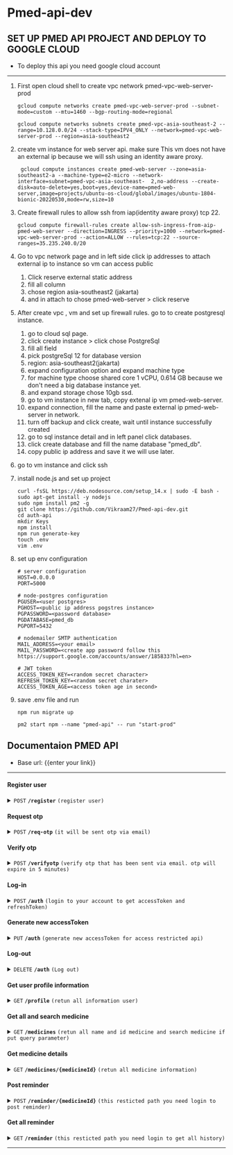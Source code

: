# Pmed-api-dev
## SET UP PMED API PROJECT AND DEPLOY TO GOOGLE CLOUD

- To deploy this api you need google cloud account
------------------------------------------------------------------------------------------
1. First open cloud shell to create vpc network pmed-vpc-web-server-prod

   ```shell
   gcloud compute networks create pmed-vpc-web-server-prod --subnet-mode=custom --mtu=1460 --bgp-routing-mode=regional
   ```
   ```shell
   gcloud compute networks subnets create pmed-vpc-asia-southeast-2 --range=10.128.0.0/24 --stack-type=IPV4_ONLY --network=pmed-vpc-web-server-prod --region=asia-southeast2
   ```
2. create vm instance for web server api. make sure This vm does not have an external ip because we will ssh using an identity aware proxy.
    ```shell
     gcloud compute instances create pmed-web-server --zone=asia-southeast2-a --machine-type=e2-micro --network-interface=subnet=pmed-vpc-asia-southeast-  2,no-address --create-disk=auto-delete=yes,boot=yes,device-name=pmed-web-server,image=projects/ubuntu-os-cloud/global/images/ubuntu-1804-bionic-20220530,mode=rw,size=10
     ```
3. Create firewall rules to allow ssh from iap(identity aware proxy) tcp 22.

   ```shell
   gcloud compute firewall-rules create allow-ssh-ingress-from-aip-pmed-web-server --direction=INGRESS --priority=1000 --network=pmed-vpc-web-server-prod --action=ALLOW --rules=tcp:22 --source-ranges=35.235.240.0/20
   ```
4. Go to vpc network page and in left side click ip addresses to attach external ip to instance so vm can access public
   1. Click reserve external static address
   2. fill all column
   3. chose region asia-southeast2 (jakarta)
   4. and in attach to chose pmed-web-server > click reserve
5. After create vpc , vm and set up firewall rules. go to to create postgresql instance.
   1. go to cloud sql page.
   2. click create instance > click chose PostgreSql
   3. fill all field
   4. pick postgreSql 12 for database version
   5. region: asia-southeast2(jakarta)
   6. expand configuration option and expand machine type
   7. for machine type choose shared core 1 vCPU, 0.614 GB because we don't need a big database instance yet.
   8. and expand storage chose 10gb ssd.
   9. go to vm instance in new tab, copy extenal ip vm pmed-web-server.
   10. expand connection, fill the name and paste external ip pmed-web-server in network.
   11. turn off backup and click create, wait until instance successfully created
   12. go to sql instance detail and in left panel click databases.
   13. click create database and fill the name database "pmed_db".
   14. copy public ip address and save it we will use later.
6. go to vm instance and click ssh
7. install node.js and set up project
   ```shell
   curl -fsSL https://deb.nodesource.com/setup_14.x | sudo -E bash -
   sudo apt-get install -y nodejs
   sudo npm install pm2 -g
   git clone https://github.com/Vikraam27/Pmed-api-dev.git
   cd auth-api
   mkdir Keys
   npm install
   npm run generate-key
   touch .env
   vim .env
8. set up env configuration
   ```shell
   # server configuration
   HOST=0.0.0.0
   PORT=5000

   # node-postgres configuration
   PGUSER=<user postgres>
   PGHOST=<public ip address pogstres instance>
   PGPASSWORD=<password database>
   PGDATABASE=pmed_db
   PGPORT=5432

   # nodemailer SMTP authentication
   MAIL_ADDRESS=<your email>
   MAIL_PASSWORD=<create app password follow this https://support.google.com/accounts/answer/185833?hl=en>

   # JWT token
   ACCESS_TOKEN_KEY=<random secret character>
   REFRESH_TOKEN_KEY=<random secret charater>
   ACCESS_TOKEN_AGE=<access token age in second>
   ```
9. save .env file and run
   ```shell
   npm run migrate up
   
   pm2 start npm --name "pmed-api" -- run "start-prod"
   ```
## Documentaion PMED API

- Base url: {{enter your link}}

------------------------------------------------------------------------------------------

#### Register user

<details>
 <summary><code>POST</code> <code><b>/register</b></code> <code>(register user)</code></summary>

##### Body

> | name      |  is required     | data type               | description                                                           |
> |-----------|-----------|-------------------------|-----------------------------------------------------------------------|
> | username      |  true | string   | must be unique  |
> | fullname      |  true | string   | N/A  |
> | email         |  true | string   | must be unique  |
> | age           |  true | number   | N/A  |
> | gender        |  true | string   | N/A  |
> | password      |  true | string   | N/A  |


##### Status code

> | http code     |  description                                                        |
> |---------------|---------------------------------------------------------------------|
> | `201`         | `user successfully created`                                         |
> | `400`         | `it cause body not contain needed property or not meet data type`   |
> | `500`         | `server error`                                                      |

##### Example response
```JSON
{
 "status": "success",
 "message": "successfully registered user, please verify email to log in",
 "data": {
    "userId": "user-123",
    "token": "ecrytped data",
  },
},
```

##### Example Fetch javasript

```javascript
  const request = await fetch(`${BASEURL}/register`, {
        headers: {
          Accept: 'application/json, text/plain, */*',
          'Content-Type': 'application/json',
        },
        method: 'POST',
        body: JSON.stringify({
          username,
          fullname,
          email,
          age,
          gender,
          password,
        }),
      });

  return request.json();
```

</details>

#### Request otp

<details>
 <summary><code>POST</code> <code><b>/req-otp</b></code> <code>(it will be sent otp via email)</code></summary>

##### Body

> | name      |  is required     | data type               | description                                                    |
> |-----------|-----------|-------------------------|-----------------------------------------------------------------------|
> | token      |  true | string   | you will get this token when you register and login if email not verified  |


##### Status code

> | http code     |  description                                                        |
> |---------------|---------------------------------------------------------------------|
> | `200`         | `successfully send otp to xxxx@gmail.com`                                                      |
> | `400`         | `it cause body not contain needed property or not meet data type`   |
> | `500`         | `server error`                                                                     |

##### Example response
```JSON
{
 "status": "success",
 "message": "successfully send otp to xxxx@gmail.com",
},
```

##### Example Fetch javasript

```javascript
  const request = await fetch(`${BASEURL}/req-otp`, {
        headers: {
          Accept: 'application/json, text/plain, */*',
          'Content-Type': 'application/json',
        },
        method: 'POST',
        body: JSON.stringify({
          token,
        }),
      });

  return request.json();
```
</details>

#### Verify otp

<details>
 <summary><code>POST</code> <code><b>/verifyotp</b></code> <code>(verify otp that has been sent via email. otp will expire in 5 minutes)</code></summary>

##### Body

> | name      |  is required     | data type               | description                                                    |
> |-----------|-----------|-------------------------|-----------------------------------------------------------------------|
> | token      |  true | string   | you will get this token when you register and login if email not verified  |
> | otp      |  true | number   | put otp from your email  |


##### Status code

> | http code     |  description                                                        |
> |---------------|---------------------------------------------------------------------|
> | `200`         | `successfully verified email`                                     |
> | `400`         | `it cause body not contain needed property or not meet data type or otp expired`   |
> | `500`         | `server error`                                                      |

##### Example response
```JSON
{
 "status": "success",
 "message": "successfully verified email",
},
```

##### Example Fetch javasript

```javascript
  const request = await fetch(`${BASEURL}/verifyotp`, {
        headers: {
          Accept: 'application/json, text/plain, */*',
          'Content-Type': 'application/json',
        },
        method: 'POST',
        body: JSON.stringify({
          token,
          otp,
        }),
      });

  return request.json();
```
</details>

#### Log-in

<details>
 <summary><code>POST</code> <code><b>/auth</b></code> <code>(login to your account to get accessToken and refreshToken)</code></summary>

##### Body

> | name      |  is required     | data type               | description                                                    |
> |-----------|-----------|-------------------------|-----------------------------------------------------------------------|
> | email      |  true | string   | N/A  |
> | password   |  true | string   | N/A  |


##### Status code

> | http code     |  description                                                        |
> |---------------|---------------------------------------------------------------------|
> | `201`         | `Successfully log-in`                                     |
> | `400`         | `it cause body not contain needed property or not meet data type or your email not verified`   |
> | `500`         | `server error`                                                      |

##### Example response
```JSON
{
 "status": "success",
 "message": "Successfully log-in",
 "data": {
        "accessToken": "this token is used to access private api path and this token will be expired in 10 second",
        "refreshToken": "this token is use to genereate new accessToken if accessToken expired",
    },
},
```

##### Example Fetch javasript

```javascript
  const request = await fetch(`${BASEURL}/auth`, {
        headers: {
          Accept: 'application/json, text/plain, */*',
          'Content-Type': 'application/json',
        },
        method: 'POST',
        body: JSON.stringify({
          email,
          password,
        }),
      });

  return request.json();
```
</details>

#### Generate new accessToken

<details>
 <summary><code>PUT</code> <code><b>/auth</b></code> <code>(generate new accessToken for access restricted api)</code></summary>

##### Body

> | name      |  is required     | data type               | description                                                    |
> |-----------|-----------|-------------------------|-----------------------------------------------------------------------|
> | refreshToken      |  true | string   | N/A  |


##### Status code

> | http code     |  description                                                        |
> |---------------|---------------------------------------------------------------------|
> | `200`         | `successfully update the token`                                     |
> | `400`         | `it cause body not contain needed property or not meet data type`   |
> | `404`         | `it because user has logged out`   |
> | `500`         | `server error`                                                      |

##### Example response
```JSON
{
 "status": "success",
 "message": "successfully update the token",
 "data": {
        "accessToken": "this token is used to access private api path and this token will be expired in 10 second",
    },
},
```

##### Example Fetch javasript

```javascript
  const request = await fetch(`${BASEURL}/auth`, {
        headers: {
          Accept: 'application/json, text/plain, */*',
          'Content-Type': 'application/json',
        },
        method: 'PUT',
        body: JSON.stringify({
          refreshToken
        }),
      });

  return request.json();
```
</details>

#### Log-out

<details>
 <summary><code>DELETE</code> <code><b>/auth</b></code> <code>(Log out)</code></summary>

##### Body

> | name      |  is required     | data type               | description                                                    |
> |-----------|-----------|-------------------------|-----------------------------------------------------------------------|
> | refreshToken      |  true | string   | N/A  |


##### Status code

> | http code     |  description                                                        |
> |---------------|---------------------------------------------------------------------|
> | `200`         | `successfully deleted refresh token`                                     |
> | `400`         | `it cause body not contain needed property or not meet data type`   |
> | `404`         | `it because user has logged out`   |
> | `500`         | `server error`                                                      |

##### Example response
```JSON
{
 "status": "success",
 "message": "successfully deleted refresh token",
},
```

##### Example Fetch javasript

```javascript
  const request = await fetch(`${BASEURL}/auth`, {
        headers: {
          Accept: 'application/json, text/plain, */*',
          'Content-Type': 'application/json',
        },
        method: 'DELETE',
        body: JSON.stringify({
          refreshToken
        }),
      });

  return request.json();
```
</details>

#### Get user profile information

<details>
 <summary><code>GET</code> <code><b>/profile</b></code> <code>(retun all information user)</code></summary>

##### Authorization

> Bearer Token

##### Body

> None

##### Status code

> | http code     |  description                                                        |
> |---------------|---------------------------------------------------------------------|
> | `200`         | `successfully get all user information`                             |
> | `401`         | `not attach Barrer token in authorization`                          |
> | `403`         | `accessToken expired`                                               |
> | `500`         | `server error`                                                      |

##### Example response
```JSON
{
 "status": "success",
 "message": "successfully get user information",
 "data": {
     "profile":{
        "email": "user@gmail.com",
        "username": "username",
        "fullname": "My full name",
        "gender": "male",
        "age": "30",
        "createdAt": "2022-05-24T14:36:28.344Z",
    },
 }
},
```

##### Example Fetch javasript

```javascript
  const request = await fetch(`${BASEURL}/profile`, {
        headers: {
          Authorization: `Bearer ${accessToken}`
        },
        method: 'GET',
      });

  return request.json();
```
</details>


#### Get all and search medicine

<details>
 <summary><code>GET</code> <code><b>/medicines</b></code> <code>(retun all name and id medicine and search medicine if put query parameter)</code></summary>

##### parameter

> | name      |  is required     | data type               | description                                                    |
> |-----------|-----------|-------------------------|-----------------------------------------------------------------------|
> | q      |  false | string   | search query  |

##### Body

> None

##### Status code

> | http code     |  description                                                        |
> |---------------|---------------------------------------------------------------------|
> | `200`         | `successfully get all medicine`                                |
> | `500`         | `server error`                                                      |

##### Example response
```JSON
{
 "status": "success",
 "data": {
     "medicines": [
         {
             "id": "medicine-123",
             "name": "obat abc"
         },
         ...
     ],
 }
},
```

##### Example Fetch javasript

```javascript
  const request = await fetch(`${BASEURL}/medicines`, {
        method: 'GET',
      });

  return request.json();
```
</details>

#### Get medicine details

<details>
 <summary><code>GET</code> <code><b>/medicines/{medicineId}</b></code> <code>(retun all medicine information)</code></summary>


##### Body

> None

##### Status code

> | http code     |  description                                                        |
> |---------------|---------------------------------------------------------------------|
> | `200`         | `successfully get medicine details`                                |
> | `404`         | `medicine id not found`                                |
> | `500`         | `server error`                                                      |

##### Example response
```JSON
{
 "status": "success",
 "data": {
     "medicines": [
         {
             "id": "medicine-123",
             "nama": "obat abc",
             "pengunaan": "....",
             "cara_kerja": "............",
             "efek_samping": "............",
             "pemakaian_obat": "............",
             "dosis": "............",
             "interaksi": "............",
         },
     ],
 }
},
```

##### Example Fetch javasript

```javascript
  const request = await fetch(`${BASEURL}/medicines/medicine-123`, {
        method: 'GET',
      });

  return request.json();
```
</details>

#### Post reminder

<details>
 <summary><code>POST</code> <code><b>/reminder/{medicineId}</b></code> <code>(this resticted path you need login to post reminder)</code></summary>

##### Authorization

> Bearer Token

##### Body

> | name      |  is required     | data type               | description                                                    |
> |-----------|-----------|-------------------------|-----------------------------------------------------------------------|
> | startAt      |  true | string   | N/A  |
> | endAt      |  true | string   | N/A  |
> | reminderTime      |  false | array   | N/A  |
> | time      |  true | string   | N/A  |


##### Status code

> | http code     |  description                                                        |
> |---------------|---------------------------------------------------------------------|
> | `201`         | `successfully add reminder`                             |
> | `401`         | `not attach Barrer token in authorization`                          |
> | `403`         | `accessToken expired`                                               |
> | `404`         | `medicine id not found`                                |
> | `500`         | `server error`                                                      |

##### Example response
```JSON
{
 "status": "success",
 "message": "successfully add reminder",
},
```

##### Example Fetch javasript

```javascript
  const request = await fetch(`${BASEURL}/reminder/medicine-xxx`, {
        headers: {
          Authorization: `Bearer ${accessToken}`,
        },
        method: 'POST',
        body: JSON.stringify({
          startAt: "string date",
          endAt: "string date",
          reminderTime: [
            {
              time: "18.00",
            },
             {
              time: "21.00",
            }
          ]
        }),
      });

  return request.json();
```
</details>

#### Get all reminder

<details>
 <summary><code>GET</code> <code><b>/reminder</b></code> <code>(this resticted path you need login to get all history)</code></summary>

##### Authorization

> Bearer Token

##### Body

> None

##### Status code

> | http code     |  description                                                        |
> |---------------|---------------------------------------------------------------------|
> | `200`         | `successfully get all reminder`                             |
> | `401`         | `not attach Barrer token in authorization`                          |
> | `403`         | `accessToken expired`                                               |
> | `500`         | `server error`                                                      |

##### Example response
```JSON
{
 "status": "success",
 "message": "successfully get all reminder",
 "data": {
     "reminder": [
         {
            "id": "reminder-123",
            "name": "obat a",
            "startAt": "2022-05-24T14:36:28.344Z",
            "endAt": "2022-05-24T14:36:28.344Z",
            "reminderTime": [
              {
                "time": "18.00",
              }
            ]
        },
     ]
 }
},
```

##### Example Fetch javasript

```javascript
  const request = await fetch(`${BASEURL}/reminder`, {
        headers: {
          Authorization: `Bearer ${accessToken}`
        },
        method: 'GET',
      });

  return request.json();
```
</details>



------------------------------------------------------------------------------------------
